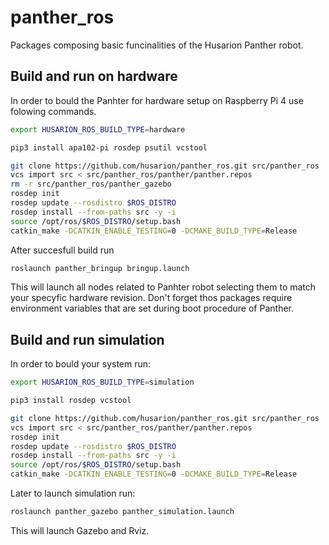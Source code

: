 # panther_ros

Packages composing basic funcinalities of the Husarion Panther robot.

## Build and run on hardware

In order to bould the Panhter for hardware setup on Raspberry Pi 4 use folowing commands.
``` bash
export HUSARION_ROS_BUILD_TYPE=hardware

pip3 install apa102-pi rosdep psutil vcstool

git clone https://github.com/husarion/panther_ros.git src/panther_ros
vcs import src < src/panther_ros/panther/panther.repos
rm -r src/panther_ros/panther_gazebo
rosdep init
rosdep update --rosdistro $ROS_DISTRO
rosdep install --from-paths src -y -i
source /opt/ros/$ROS_DISTRO/setup.bash
catkin_make -DCATKIN_ENABLE_TESTING=0 -DCMAKE_BUILD_TYPE=Release
```

After succesfull build run
``` bash
roslaunch panther_bringup bringup.launch
```

This will launch all nodes related to Panhter robot selecting them to match your specyfic hardware revision. Don't forget thos packages require environment variables that are set during boot procedure of Panther.

## Build and run simulation

In order to bould your system run:

``` bash
export HUSARION_ROS_BUILD_TYPE=simulation

pip3 install rosdep vcstool

git clone https://github.com/husarion/panther_ros.git src/panther_ros
vcs import src < src/panther_ros/panther/panther.repos
rosdep init
rosdep update --rosdistro $ROS_DISTRO
rosdep install --from-paths src -y -i
source /opt/ros/$ROS_DISTRO/setup.bash
catkin_make -DCATKIN_ENABLE_TESTING=0 -DCMAKE_BUILD_TYPE=Release
```

Later to launch simulation run:
``` bash
roslaunch panther_gazebo panther_simulation.launch
```

This will launch Gazebo and Rviz.
